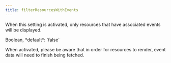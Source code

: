 ```yaml
---
title: filterResourcesWithEvents
---
```


When this setting is activated, only resources that have associated events will be displayed.

<div class='spec' markdown='1'>
Boolean, *default*: `false`
</div>

When activated, please be aware that in order for resources to render, event data will need to finish being fetched.
